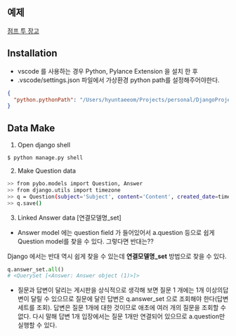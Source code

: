 ## 예제
[점프 투 장고](https://github.com/pahkey/djangobook)

## Installation
- vscode 를 사용하는 경우 Python, Pylance Extension 을 설치 한 후
- .vscode/settings.json 파일에서 가상환경 python path를 설정해주어야한다.
```json
{
  "python.pythonPath": "/Users/hyuntaeeom/Projects/personal/DjangoProject/venv_web/bin/python3"
}
```

## Data Make
1. Open django shell

`$ python manage.py shell`

2. Make Question data

```sh
>> from pybo.models import Question, Answer
>> from django.utils import timezone
>> q = Question(subject='Subject', content='Content', created_date=timezone.now())
>> q.save()
```

3. Linked Answer data [연결모델명_set]

- Answer model 에는 question field 가 들어있어서 a.question 등으로 쉽게 Question model를 찾을 수 있다. 그렇다면 반대는??

Django 에서는 반대 역시 쉽게 찾을 수 있는데 **연결모델명_set** 방법으로 찾을 수 있다.

```py
q.answer_set.all()
# <QuerySet [<Answer: Answer object (1)>]>
```

* 질문과 답변이 달리는 게시판을 상식적으로 생각해 보면 질문 1 개에는 1개 이상의답변이 달릴 수 있으므로 질문에 달린 답변은 q.answer_set 으로 조회해야 한다(답변세트를 조회). 답변은 질문 1개에 대한 것이므로 애초에 여러 개의 질문을 조회할 수 없다. 다시 말해 답변 1개 입장에서는 질문 1개만 연결되어 있으므로 a.question만 실행할 수 있다.
